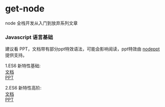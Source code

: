 # get-node
node 全栈开发从入门到放弃系列文章

### Javascript 语言基础
建议看 PPT，文档带有部分ppt特效语法，可能会影响阅读，ppt特效由 [nodeppt](https://github.com/daviscai/nodePPT) 提供支持。

1.ES6 新特性基础:   
    [文档](https://github.com/daviscai/get-node/blob/master/es6_base/es6.base.md)  
    [PPT](https://github.com/daviscai/get-node/blob/master/es6_base/ppt/es6.base.htm)

2.ES6 新特性高阶:  
    [文档]()  
    [PPT]()
